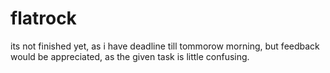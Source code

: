 # flatrock

its not finished yet, as i have deadline till tommorow morning, but feedback would be appreciated, as the given task is little confusing.
